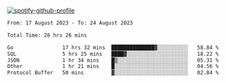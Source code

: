 [![spotify-github-profile](https://spotify-github-profile.vercel.app/api/view?uid=313pysyt3uxkjdidtiuvzf7nrnnu&cover_image=true&theme=natemoo-re&show_offline=false&background_color=121212&interchange=false&bar_color=53b14f&bar_color_cover=false)](https://spotify-github-profile.vercel.app/api/view?uid=313pysyt3uxkjdidtiuvzf7nrnnu&redirect=true)

<!--START_SECTION:waka-->

```txt
From: 17 August 2023 - To: 24 August 2023

Total Time: 28 hrs 26 mins

Go                17 hrs 32 mins  ██████████████▓░░░░░░░░░░   58.84 %
SQL               5 hrs 25 mins   ████▓░░░░░░░░░░░░░░░░░░░░   18.22 %
JSON              1 hr 34 mins    █▒░░░░░░░░░░░░░░░░░░░░░░░   05.31 %
Other             1 hr 21 mins    █░░░░░░░░░░░░░░░░░░░░░░░░   04.56 %
Protocol Buffer   50 mins         ▓░░░░░░░░░░░░░░░░░░░░░░░░   02.84 %
```

<!--END_SECTION:waka-->
